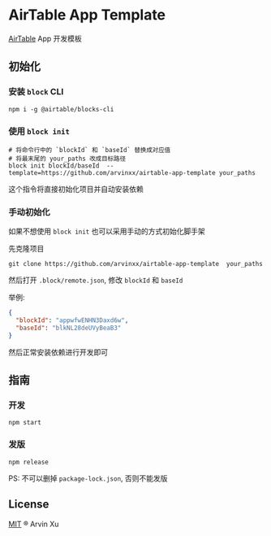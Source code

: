 # AirTable App Template

[AirTable](https://airtable.com) App 开发模板

## 初始化

### 安装 `block` CLI

```
npm i -g @airtable/blocks-cli
```

### 使用 `block init`




```shell script
# 将命令行中的 `blockId` 和 `baseId` 替换成对应值
# 将最末尾的 your_paths 改成目标路径
block init blockId/baseId  --template=https://github.com/arvinxx/airtable-app-template your_paths
```

这个指令将直接初始化项目并自动安装依赖

### 手动初始化
如果不想使用 `block init` 也可以采用手动的方式初始化脚手架

先克隆项目

```shell script
git clone https://github.com/arvinxx/airtable-app-template  your_paths
```

然后打开 `.block/remote.json`, 修改 `blockId` 和 `baseId`

举例:

```json
{
  "blockId": "appwfwENHN3Daxd6w",
  "baseId": "blkNL28deUVyBeaB3"
}
```
然后正常安装依赖进行开发即可

## 指南

### 开发

```shell script
npm start
```

### 发版

```shell script
npm release
```
PS: 不可以删掉 `package-lock.json`, 否则不能发版


## License

[MIT](./LICENSE) ® Arvin Xu

